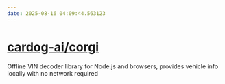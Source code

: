 ```yaml
---
date: 2025-08-16 04:09:44.563123
---
```


# [cardog-ai/corgi](https://github.com/cardog-ai/corgi)

Offline VIN decoder library for Node.js and browsers, provides vehicle info locally with no network required